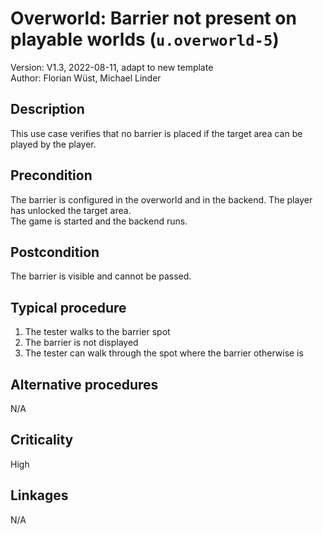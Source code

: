 # Overworld: Barrier not present on playable worlds (`u.overworld-5`)
 
Version: V1.3, 2022-08-11, adapt to new template \
Author: Florian Wüst, Michael Linder  

## Description

This use case verifies that no barrier is placed if the target area can be played by the player.  

## Precondition

The barrier is configured in the overworld and in the backend. The player has unlocked the target area.  
The game is started and the backend runs.

## Postcondition

The barrier is visible and cannot be passed.

## Typical procedure

1. The tester walks to the barrier spot
2. The barrier is not displayed
3. The tester can walk through the spot where the barrier otherwise is

## Alternative procedures

N/A

## Criticality

High

## Linkages

N/A